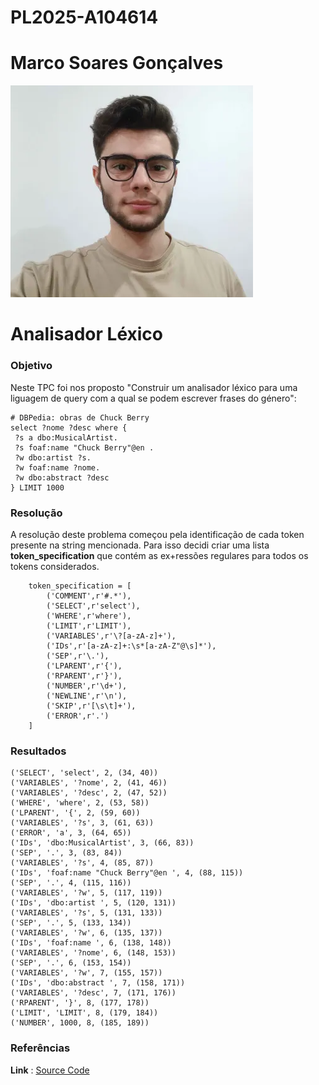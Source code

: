 # PL2025-A104614

# Marco Soares Gonçalves

![Alt text](https://github.com/MarcoGoncalves123/PL2025-A104614/blob/main/image.PNG)

# Analisador Léxico
### **Objetivo**
Neste TPC foi nos proposto "Construir um analisador léxico para uma liguagem de query com a qual se podem escrever frases do
género":

```
# DBPedia: obras de Chuck Berry
select ?nome ?desc where {
 ?s a dbo:MusicalArtist.
 ?s foaf:name "Chuck Berry"@en .
 ?w dbo:artist ?s.
 ?w foaf:name ?nome.
 ?w dbo:abstract ?desc
} LIMIT 1000
```

### **Resolução** 

A resolução deste problema começou pela identificação de cada token presente na string mencionada. Para isso decidi criar uma lista **token_specification** que contém as ex+ressões regulares para todos os 
tokens considerados.

```
    token_specification = [
        ('COMMENT',r'#.*'),
        ('SELECT',r'select'),
        ('WHERE',r'where'),
        ('LIMIT',r'LIMIT'),
        ('VARIABLES',r'\?[a-zA-z]+'),
        ('IDs',r'[a-zA-z]+:\s*[a-zA-Z"@\s]*'),
        ('SEP',r'\.'),
        ('LPARENT',r'{'),
        ('RPARENT',r'}'),
        ('NUMBER',r'\d+'),
        ('NEWLINE',r'\n'),
        ('SKIP',r'[\s\t]+'),
        ('ERROR',r'.')
    ]
```

### **Resultados**

``` 
('SELECT', 'select', 2, (34, 40))
('VARIABLES', '?nome', 2, (41, 46))
('VARIABLES', '?desc', 2, (47, 52))
('WHERE', 'where', 2, (53, 58))
('LPARENT', '{', 2, (59, 60))
('VARIABLES', '?s', 3, (61, 63))
('ERROR', 'a', 3, (64, 65))
('IDs', 'dbo:MusicalArtist', 3, (66, 83))
('SEP', '.', 3, (83, 84))
('VARIABLES', '?s', 4, (85, 87))
('IDs', 'foaf:name "Chuck Berry"@en ', 4, (88, 115))
('SEP', '.', 4, (115, 116))
('VARIABLES', '?w', 5, (117, 119))
('IDs', 'dbo:artist ', 5, (120, 131))
('VARIABLES', '?s', 5, (131, 133))
('SEP', '.', 5, (133, 134))
('VARIABLES', '?w', 6, (135, 137))
('IDs', 'foaf:name ', 6, (138, 148))
('VARIABLES', '?nome', 6, (148, 153))
('SEP', '.', 6, (153, 154))
('VARIABLES', '?w', 7, (155, 157))
('IDs', 'dbo:abstract ', 7, (158, 171))
('VARIABLES', '?desc', 7, (171, 176))
('RPARENT', '}', 8, (177, 178))
('LIMIT', 'LIMIT', 8, (179, 184))
('NUMBER', 1000, 8, (185, 189))

``` 

### **Referências**

**Link** : [Source Code](https://github.com/MarcoGoncalves123/PL2025-A104614/blob/main/TPC4/tokenizer.py)
    
